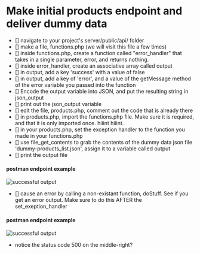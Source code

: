# Make initial products endpoint and deliver dummy data

- [] navigate to your project's server/public/api/ folder
- [] make a file, functions.php (we will visit this file a few times)
- [] inside functions.php, create a function called "error_handler" that takes in a single parameter, error, and returns nothing.
- [] inside error_handler, create an associative array called output
- [] in output, add a key 'success' with a value of false
- [] in output, add a key of 'error', and a value of the getMessage method of the error variable you passed into the function
- [] Encode the output variable into JSON, and put the resulting string in json_output
- [] print out the json_output variable
- [] edit the file, products.php, comment out the code that is already there
- [] in products.php, import the functions.php file.  Make sure it is required, and that it is only imported once.  hiiint hiiint.
- [] in your products.php, set the exception handler to the function you made in your functions.php
- [] use file_get_contents to grab the contents of the dummy data json file 'dummy-products_list.json', assign it to a variable called output
- [] print the output file

#### postman endpoint example
![successful output](assets/be01_1.png)

- [] cause an error by calling a non-existant function, doStuff.  See if you get an error output.  Make sure to do this AFTER the set_exeption_handler

#### postman endpoint example
![successful output](assets/be01_2.png)

- notice the status code 500 on the middle-right?
